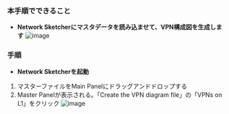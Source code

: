 ### 本手順でできること
* **Network Sketcherにマスタデータを読み込ませて、VPN構成図を生成します**
![image](https://github.com/cisco-open/network-sketcher/assets/13013736/aa10c548-d044-4215-86f5-224ed65213af)



### 手順
* **Network Sketcherを起動**
1. マスターファイルをMain Panelにドラッグアンドドロップする
1. Master Panelが表示される。「Create the VPN diagram file」の「VPNs on L1」をクリック
![image](https://github.com/cisco-open/network-sketcher/assets/13013736/1c8b4120-ac91-4659-acd0-b6c4d8e63dd5)


